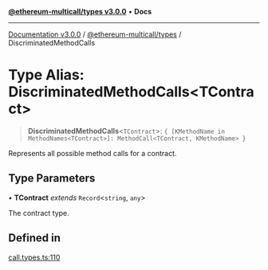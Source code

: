 [**@ethereum-multicall/types v3.0.0**](../README.md) • **Docs**

***

[Documentation v3.0.0](../../../packages.md) / [@ethereum-multicall/types](../README.md) / DiscriminatedMethodCalls

# Type Alias: DiscriminatedMethodCalls\<TContract\>

> **DiscriminatedMethodCalls**\<`TContract`\>: `{ [KMethodName in MethodNames<TContract>]: MethodCall<TContract, KMethodName> }`

Represents all possible method calls for a contract.

## Type Parameters

• **TContract** *extends* `Record`\<`string`, `any`\>

The contract type.

## Defined in

[call.types.ts:110](https://github.com/niZmosis/ethereum-multicall/blob/759805f36c7ddb05e5fad0eb8478dcf22871af59/packages/types/src/call.types.ts#L110)

